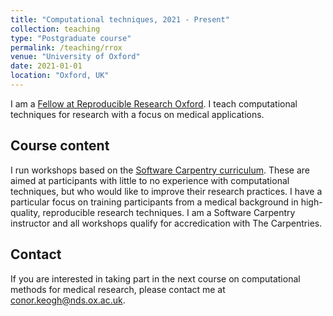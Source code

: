 ```yaml
---
title: "Computational techniques, 2021 - Present"
collection: teaching
type: "Postgraduate course"
permalink: /teaching/rrox
venue: "University of Oxford"
date: 2021-01-01
location: "Oxford, UK"
---
```


I am a [Fellow at Reproducible Research Oxford](https://ox.ukrn.org/people/#ConorKeogh). 
I teach computational techniques for research with a focus on medical applications.

Course content
------

I run workshops based on the [Software Carpentry curriculum](https://software-carpentry.org/lessons). 
These are aimed at participants with little to no experience with computational techniques, but who would like to improve their research practices.
I have a particular focus on training participants from a medical background in high-quality, reproducible research techniques.
I am a Software Carpentry instructor and all workshops qualify for accredication with The Carpentries.

Contact
-------

If you are interested in taking part in the next course on computational methods for medical research, please contact me at <conor.keogh@nds.ox.ac.uk>.

